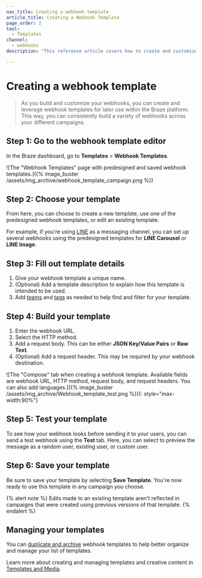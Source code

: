 ```yaml
---
nav_title: Creating a webhook template
article_title: Creating a Webhook Template
page_order: 2
tool:
  - Templates
channel:
  - webhooks
description: "This reference article covers how to create and customize webhook templates for later use within the Braze platform."

---
```


# Creating a webhook template

> As you build and customize your webhooks, you can create and leverage webhook templates for later use within the Braze platform. This way, you can consistently build a variety of webhooks across your different campaigns.

## Step 1: Go to the webhook template editor

In the Braze dashboard, go to **Templates** > **Webhook Templates**.

![The "Webhook Templates" page with predesigned and saved webhook templates.]({% image_buster /assets/img_archive/webhook_template_campaign.png %})

## Step 2: Choose your template

From here, you can choose to create a new template, use one of the predesigned webhook templates, or edit an existing template.

For example, if you're using [LINE]({{site.baseurl}}/user_guide/message_building_by_channel/line) as a messaging channel, you can set up several webhooks using the predesigned templates for **LINE Carousel** or **LINE Image**.

## Step 3: Fill out template details

1. Give your webhook template a unique name.
2. (Optional) Add a template description to explain how this template is intended to be used.
3. Add [teams]({{site.baseurl}}/user_guide/administrative/app_settings/manage_your_braze_users/teams/) and [tags]({{site.baseurl}}/user_guide/administrative/app_settings/tags/) as needed to help find and filter for your template.

## Step 4: Build your template

1. Enter the webhook URL.
2. Select the HTTP method.
3. Add a request body. This can be either **JSON Key/Value Pairs** or **Raw Text**.
4. (Optional) Add a request header. This may be required by your webhook destination.

![The "Compose" tab when creating a webhook template. Available fields are webhook URL, HTTP method, request body, and request headers. You can also add languages.]({% image_buster /assets/img_archive/Webhook_template_test.png %}){: style="max-width:90%"}

## Step 5: Test your template

To see how your webhook looks before sending it to your users, you can send a test webhook using the **Test** tab. Here, you can select to preview the message as a random user, existing user, or custom user.

## Step 6: Save your template

Be sure to save your template by selecting **Save Template**. You're now ready to use this template in any campaign you choose.

{% alert note %}
Edits made to an existing template aren't reflected in campaigns that were created using previous versions of that template.
{% endalert %}

## Managing your templates

You can [duplicate and archive]({{site.baseurl}}/user_guide/engagement_tools/templates_and_media/managing_templates/) webhook templates to help better organize and manage your list of templates.

Learn more about creating and managing templates and creative content in [Templates and Media]({{site.baseurl}}/user_guide/engagement_tools/templates_and_media/).

